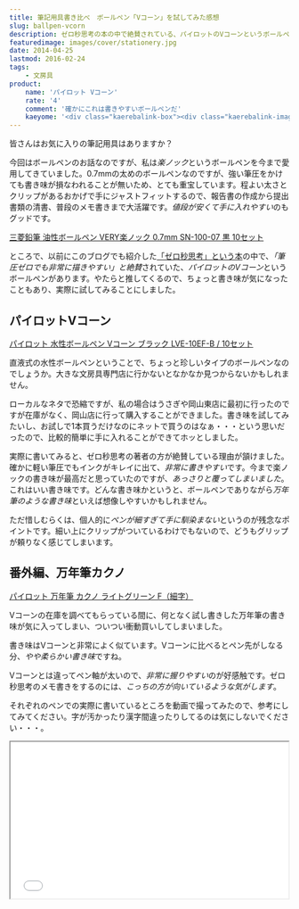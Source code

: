 ```yaml
---
title: 筆記用具書き比べ　ボールペン「Vコーン」を試してみた感想
slug: ballpen-vcorn
description: ゼロ秒思考の本の中で絶賛されている、パイロットのVコーンというボールペンが気になったので入手してみました。実際に使ってみると確かにいい書き味で、筆圧をかけなくともサラサラ文字が書けます。
featuredimage: images/cover/stationery.jpg
date: 2014-04-25
lastmod: 2016-02-24
tags: 
    - 文房具
product:
    name: 'パイロット Vコーン'
    rate: '4'
    comment: '確かにこれは書きやすいボールペンだ'
    kaeyome: '<div class="kaerebalink-box"><div class="kaerebalink-image"><a href="https://www.amazon.co.jp/exec/obidos/ASIN/B0016YUIHE/illusionspace-22/ref=nosim/" rel="nofollow" target="_blank"><img src="https://ecx.images-amazon.com/images/I/11stUZftZiL._SL160_.jpg" style="border: none;" /></a></div><div class="kaerebalink-info"><div class="kaerebalink-name"><a href="https://www.amazon.co.jp/exec/obidos/ASIN/B0016YUIHE/illusionspace-22/ref=nosim/" rel="nofollow" target="_blank">パイロット Vコーン【黒】 LVE10EFB</a><div class="kaerebalink-powered-date">posted with <a href="https://kaereba.com" rel="nofollow" target="_blank">カエレバ</a></div></div><div class="kaerebalink-detail"> パイロットコーポレーション     </div><div class="kaerebalink-link1"><div class="shoplinkamazon"><a href="https://www.amazon.co.jp/gp/search?keywords=%83p%83C%83%8D%83b%83g%81%40V%83R%81%5B%83%93&__mk_ja_JP=%83J%83%5E%83J%83i&tag=illusionspace-22" rel="nofollow" target="_blank" title="アマゾン" >Amazon</a></div><div class="shoplinkrakuten"><a href="https://hb.afl.rakuten.co.jp/hgc/0e95387f.f2aef20d.0e953880.25e412bd/?pc=http%3A%2F%2Fsearch.rakuten.co.jp%2Fsearch%2Fmall%2F%25E3%2583%2591%25E3%2582%25A4%25E3%2583%25AD%25E3%2583%2583%25E3%2583%2588%25E3%2580%2580V%25E3%2582%25B3%25E3%2583%25BC%25E3%2583%25B3%2F-%2Ff.1-p.1-s.1-sf.0-st.A-v.2%3Fx%3D0%26scid%3Daf_ich_link_urltxt%26m%3Dhttp%3A%2F%2Fm.rakuten.co.jp%2F" rel="nofollow" target="_blank" title="楽天市場" >楽天市場</a></div></div></div><div class="booklink-footer" style="clear: left"></div></div>'
---
```


皆さんはお気に入りの筆記用具はありますか？

今回はボールペンのお話なのですが、私は<em>楽ノック</em>というボールペンを今まで愛用してきていました。0.7mmの太めのボールペンなのですが、強い筆圧をかけても書き味が損なわれることが無いため、とても重宝しています。程よい太さとクリップがあるおかげで手にジャストフィットするので、報告書の作成から提出書類の清書、普段のメモ書きまで大活躍です。<em>値段が安くて手に入れやすい</em>のもグッドです。

<div data-role="amazonjs" data-asin="B002CKFI0I" data-locale="JP" data-tmpl="" data-img-size="" class="asin_B002CKFI0I_JP_ amazonjs_item"><div class="amazonjs_indicator"><span class="amazonjs_indicator_img"></span><a class="amazonjs_indicator_title" href="#">三菱鉛筆 油性ボールペン VERY楽ノック 0.7mm SN-100-07 黒 10セット</a><span class="amazonjs_indicator_footer"></span></div></div>

ところで、以前にこのブログでも紹介した<a href="https://wantit.gcreate.jp/zerosecondthinking/" title="ゼロ秒思考で頭の体操">「ゼロ秒思考」という本</a>の中で、<em>「筆圧ゼロでも非常に描きやすい」と絶賛</em>されていた、<em>パイロットのVコーン</em>というボールペンがあります。やたらと推してくるので、ちょっと書き味が気になったこともあり、実際に試してみることにしました。

## パイロットVコーン

<div data-role="amazonjs" data-asin="B001AX7W66" data-locale="JP" data-tmpl="" data-img-size="" class="asin_B001AX7W66_JP_ amazonjs_item"><div class="amazonjs_indicator"><span class="amazonjs_indicator_img"></span><a class="amazonjs_indicator_title" href="#">パイロット 水性ボールペン Vコーン ブラック LVE-10EF-B / 10セット</a><span class="amazonjs_indicator_footer"></span></div></div>

直液式の水性ボールペンということで、ちょっと珍しいタイプのボールペンなのでしょうか。大きな文房具専門店に行かないとなかなか見つからないかもしれません。

ローカルなネタで恐縮ですが、私の場合はうさぎや岡山東店に最初に行ったのですが在庫がなく、岡山店に行って購入することができました。書き味を試してみたいし、お試しで1本買うだけなのにネットで買うのはなぁ・・・という思いだったので、比較的簡単に手に入れることができてホッとしました。

実際に書いてみると、ゼロ秒思考の著者の方が絶賛している理由が頷けました。確かに軽い筆圧でもインクがキレイに出て、<em>非常に書きやすい</em>です。今まで楽ノックの書き味が最高だと思っていたのですが、<em>あっさりと覆ってしまいました</em>。これはいい書き味です。どんな書き味かというと、ボールペンでありながら<em>万年筆のような書き味</em>といえば想像しやすいかもしれません。

ただ惜しむらくは、個人的に<em>ペンが細すぎて手に馴染まない</em>というのが残念なポイントです。細い上にクリップがついているわけでもないので、どうもグリップが頼りなく感じてしまいます。

## 番外編、万年筆カクノ


<div data-role="amazonjs" data-asin="B00FZLOYEM" data-locale="JP" data-tmpl="" data-img-size="" class="asin_B00FZLOYEM_JP_ amazonjs_item"><div class="amazonjs_indicator"><span class="amazonjs_indicator_img"></span><a class="amazonjs_indicator_title" href="#">パイロット 万年筆 カクノ ライトグリーン F（細字）</a><span class="amazonjs_indicator_footer"></span></div></div>

Vコーンの在庫を調べてもらっている間に、何となく試し書きした万年筆の書き味が気に入ってしまい、ついつい衝動買いしてしまいました。

書き味はVコーンと非常によく似ています。Vコーンに比べるとペン先がしなる分、<em>やや柔らかい書き味</em>ですね。

Vコーンとは違ってペン軸が太いので、<em>非常に握りやすい</em>のが好感触です。ゼロ秒思考のメモ書きをするのには、<em>こっちの方が向いているような気がします</em>。

それぞれのペンでの実際に書いているところを動画で撮ってみたので、参考にしてみてください。字が汚かったり漢字間違ったりしてるのは気にしないでください・・・。

<iframe width="500" height="281" src="//www.youtube.com/embed/KvTvOLdiGZs" allowfullscreen></iframe>

